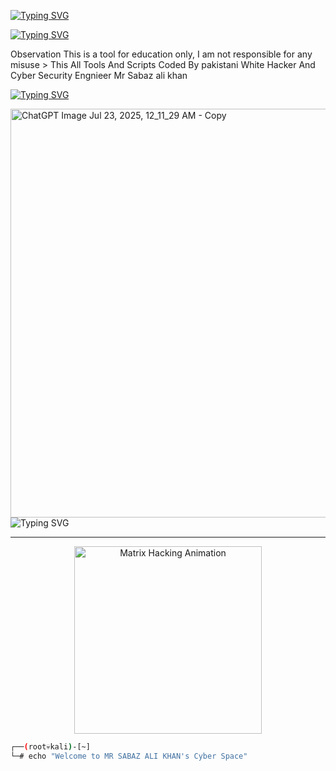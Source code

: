 <a href="https://git.io/typing-svg"><img src="https://readme-typing-svg.demolab.com?font=Fira+Code&pause=1000&color=1AF320&background=FFFEFC00&width=435&lines=Cyber+Security+Hacking+Tools+;Coded+By+Mr+Sabaz+Ali+khan+" alt="Typing SVG" /></a>

<a href="https://git.io/typing-svg"><img src="https://readme-typing-svg.demolab.com?font=Fira+Code&pause=1000&color=042405&background=FFFEFC00&width=435&height=70&lines=W%CC%B8%CC%93%CD%84%CC%BF%CC%8A%CD%83%CC%8A%CC%86%CC%9A%CC%AE%CD%94%CC%B2%CC%A9%CC%A2%CD%88%CC%AF%CC%A4%CC%99h%CC%B5%CC%89%CC%BD%CC%8F%CC%82%CC%8B%CC%BE%CC%BC%CC%B1%CD%94%CC%97%CC%A1%CC%AF%CD%87%CC%ADo%CC%B5%CD%9B%CD%82%CD%92%CD%86%CC%8D%CD%86%CC%8F%CD%85%CD%9C%CC%B9+%CC%B6%CD%83%CC%80%CC%9B%CC%8D%CD%82%CC%89%CC%9FA%CC%B6%CD%81%CD%84%CC%A0%CC%BC%CC%A8%CD%8D%CC%BB%CD%9C%CC%A1m%CC%B7%CC%83%CD%8C%CC%89%CC%88%CD%84%CC%84%CC%8B%CD%91%CC%94%CC%96%CC%BC%CC%A5%CC%A3%CC%99%CC%9E%CC%BC+%CC%B5%CD%81%CC%8D%CC%8C%CC%92%CC%82%CD%92%CC%87%CD%8E%CD%8D%CC%B1%CC%A7%CC%AF%CD%99%CC%AB%CC%A6%CD%89I%CC%B4%CC%BD%CD%94%CC%B0%CC%96%CC%97%CD%88%CC%BC%CC%BA%CC%9C%CC%AD%CC%A1" alt="Typing SVG" /></a>

Observation This is a tool for education only, I am not responsible for any misuse > This All Tools And Scripts Coded By pakistani White Hacker And Cyber Security Engnieer Mr Sabaz ali khan

<a href="https://git.io/typing-svg"><img src="https://readme-typing-svg.demolab.com?font=Fira+Code&pause=1000&color=1AF320&background=FFFEFC00&width=700&height=70&lines=%E2%96%84%EF%B8%BB%E3%83%87C%CC%B7y%CC%B7b%CC%B7e%CC%B7r%CC%B7+%CC%B7S%CC%B7e%CC%B7c%CC%B7u%CC%B7r%CC%B7i%CC%B7t%CC%B7y%CC%B7+%CC%B7E%CC%B7n%CC%B7g%CC%B7n%CC%B7i%CC%B7e%CC%B7e%CC%B7r%CC%B7+%CC%B7M%CC%B7r%CC%B7+%CC%B7S%CC%B7a%CC%B7b%CC%B7a%CC%B7z%CC%B7+%CC%B7A%CC%B7l%CC%B7i%CC%B7+%CC%B7k%CC%B7h%CC%B7a%CC%B7n%CC%B7%E2%95%90%E2%95%90%E2%94%81%E4%B8%80" alt="Typing SVG" /></a>

<img width="766" height="654" alt="ChatGPT Image Jul 23, 2025, 12_11_29 AM - Copy" src="https://github.com/user-attachments/assets/f2b887b8-c4a8-46fa-b8f6-881c4e39e40b" />


<img src="https://readme-typing-svg.demolab.com?font=Fira+Code&size=24&duration=3000&pause=500&color=00FF00&center=true&vCenter=true&width=500&lines=PAKISTANI+ETHICAL+HACKER;MR+SABAZ+ALI+KHAN;" alt="Typing SVG" />
</h1>

---

<p align="center">
  <img src="https://i.gifer.com/7efs.gif" width="300" alt="Matrix Hacking Animation" />
</p>

```bash
┌──(root💀kali)-[~]
└─# echo "Welcome to MR SABAZ ALI KHAN's Cyber Space"
